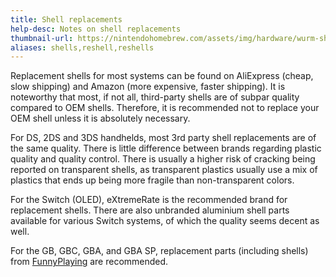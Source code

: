```yaml
---
title: Shell replacements
help-desc: Notes on shell replacements
thumbnail-url: https://nintendohomebrew.com/assets/img/hardware/wurm-shells.png
aliases: shells,reshell,reshells
---
```


Replacement shells for most systems can be found on AliExpress (cheap, slow shipping) and Amazon (more expensive, faster shipping). It is noteworthy that most, if not all, third-party shells are of subpar quality compared to OEM shells. Therefore, it is recommended not to replace your OEM shell unless it is absolutely necessary.

For DS, 2DS and 3DS handhelds, most 3rd party shell replacements are of the same quality. There is little difference between brands regarding plastic quality and quality control. There is usually a higher risk of cracking being reported on transparent shells, as transparent plastics usually use a mix of plastics that ends up being more fragile than non-transparent colors.

For the Switch (OLED), eXtremeRate is the recommended brand for replacement shells. There are also unbranded aluminium shell parts available for various Switch systems, of which the quality seems decent as well.

For the GB, GBC, GBA, and GBA SP, replacement parts (including shells) from [FunnyPlaying](https://funnyplaying.com) are recommended.